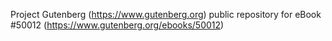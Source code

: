 Project Gutenberg (https://www.gutenberg.org) public repository for eBook #50012 (https://www.gutenberg.org/ebooks/50012)
